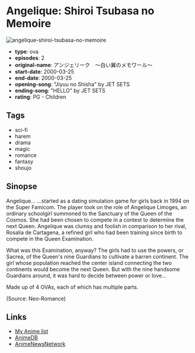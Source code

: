 # Angelique: Shiroi Tsubasa no Memoire

![angelique-shiroi-tsubasa-no-memoire](https://cdn.myanimelist.net/images/anime/5/17872.jpg)

-   **type**: ova
-   **episodes**: 2
-   **original-name**: アンジェリーク　～白い翼のメモワール～
-   **start-date**: 2000-03-25
-   **end-date**: 2000-03-25
-   **opening-song**: "Jiyuu no Shisha" by JET SETS
-   **ending-song**: "HELLO" by JET SETS
-   **rating**: PG - Children

## Tags

-   sci-fi
-   harem
-   drama
-   magic
-   romance
-   fantasy
-   shoujo

## Sinopse

Angelique...
...started as a dating simulation game for girls back in 1994 on the Super Famicom. The player took on the role of Angelique Limoges, an ordinary schoolgirl summoned to the Sanctuary of the Queen of the Cosmos. She had been chosen to compete in a contest to determine the next Queen. Angelique was clumsy and foolish in comparison to her rival, Rosalia de Cartagena, a refined girl who had been training since birth to compete in the Queen Examination.

What was this Examination, anyway? The girls had to use the powers, or Sacrea, of the Queen's nine Guardians to cultivate a barren continent. The girl whose population reached the center island connecting the two continents would become the next Queen. But with the nine handsome Guardians around, it was hard to decide between power or love...

Made up of 4 OVAs, each of which has multiple parts.

(Source: Neo-Romance)

## Links

-   [My Anime list](https://myanimelist.net/anime/2536/Angelique__Shiroi_Tsubasa_no_Memoire)
-   [AnimeDB](http://anidb.info/perl-bin/animedb.pl?show=anime&aid=2711)
-   [AnimeNewsNetwork](http://www.animenewsnetwork.com/encyclopedia/anime.php?id=2310)
